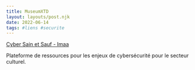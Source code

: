 ```yaml
---
title: MuseumXTD
layout: layouts/post.njk
date: 2022-06-14
tags: #liens #securite
---
```


[Cyber Sain et Sauf - Imaa](https://www.imaa.ca/cybersecurite/)

Plateforme de ressources pour les enjeux de cybersécurité pour le secteur culturel. 